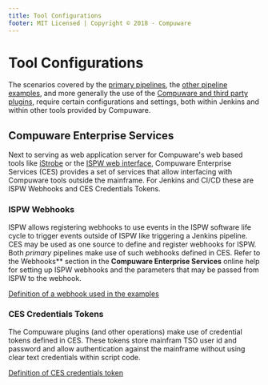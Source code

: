 ```yaml
---
title: Tool Configurations
footer: MIT Licensed | Copyright © 2018 - Compuware
---
```

# Tool Configurations

The scenarios covered by the [primary pipelines](../pipelines/readme.md), the [other pipeline examples](../advanced_pipelines/readme.md), and more generally the use of the [Compuware and third party plugins](./plugins.md), require certain configurations and settings, both within Jenkins and within other tools provided by Compuware.

## Compuware Enterprise Services

Next to serving as web application server for Compuware's web based tools like [iStrobe](https://www.bmc.com/it-solutions/bmc-compuware-strobe.html?301=compuware-com-strobe-mainframe-performance-monitoring) or the [ISPW web interface](https://www.bmc.com/it-solutions/bmc-compuware-ispw.html?301=compuware-com-ispw-source-code-management), Compuware Enterprise Services (CES) provides a set of services that allow interfacing with Compuware tools outside the mainframe. For Jenkins and CI/CD these are ISPW Webhooks and CES Credentials Tokens.

### ISPW Webhooks

ISPW allows registering webhooks to use events in the ISPW software life cycle to trigger events outside of ISPW like triggering a Jenkins pipeline. CES may be used as one source to define and register webhooks for ISPW. Both *primary* pipelines make use of such webhooks defined in CES. Refer to the Webhooks** section in the  **Compuware Enterprise Services** online help for setting up ISPW webhooks and the parameters that may be passed from ISPW to the webhook.

[Definition of a webhook used in the examples](./webhook_setup.md)

### CES Credentials Tokens

The Compuware plugins (and other operations) make use of credential tokens defined in CES. These tokens store mainfram TSO user id and password and allow authentication against the mainframe without using clear text credentials within script code. 

[Definition of CES credentials token](./CES_credentials_token.md)
<!--stackedit_data:
eyJoaXN0b3J5IjpbLTE2MjkyOTI4MzFdfQ==
-->